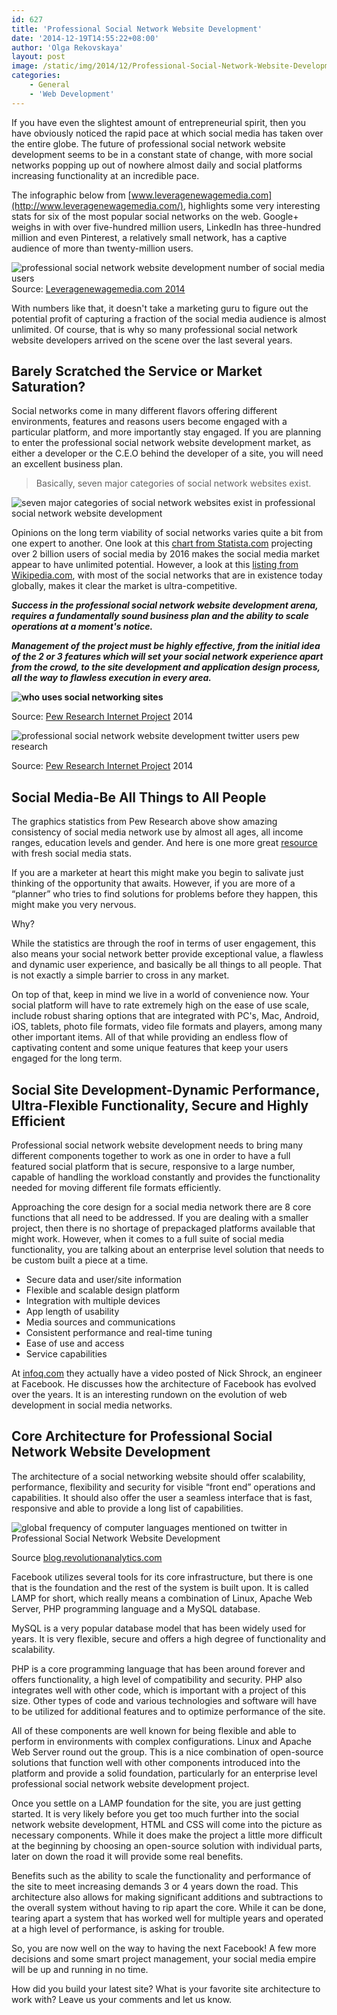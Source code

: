 ```yaml
---
id: 627
title: 'Professional Social Network Website Development'
date: '2014-12-19T14:55:22+08:00'
author: 'Olga Rekovskaya'
layout: post
image: /static/img/2014/12/Professional-Social-Network-Website-Development.jpg
categories:
    - General
    - 'Web Development'
---
```


If you have even the slightest amount of entrepreneurial spirit, then you have obviously noticed the rapid pace at which social media has taken over the entire globe. The future of professional social network website development seems to be in a constant state of change, with more social networks popping up out of nowhere almost daily and social platforms increasing functionality at an incredible pace.

The infographic below from [www.leveragenewagemedia.com](http://www.leveragenewagemedia.com/), highlights some very interesting stats for six of the most popular social networks on the web. Google+ weighs in with over five-hundred million users, LinkedIn has three-hundred million and even Pinterest, a relatively small network, has a captive audience of more than twenty-million users.

![professional social network website development number of social media users](/static/img/2014/12/number-of-social-media-users.jpg)Source: [Leveragenewagemedia.com 2014](https://leveragenewagemedia.com/blog/social-media-infographic/)

With numbers like that, it doesn't take a marketing guru to figure out the potential profit of capturing a fraction of the social media audience is almost unlimited. Of course, that is why so many professional social network website developers arrived on the scene over the last several years.


## Barely Scratched the Service or Market Saturation?

Social networks come in many different flavors offering different environments, features and reasons users become engaged with a particular platform, and more importantly stay engaged. If you are planning to enter the professional social network website development market, as either a developer or the C.E.O behind the developer of a site, you will need an excellent business plan.

> Basically, seven major categories of social network websites exist.

![seven major categories of social network websites exist in professional social network website development](/static/img/2014/12/seven-major-categories-of-social-network-websites-exist.jpg)

Opinions on the long term viability of social networks varies quite a bit from one expert to another. One look at this [chart from Statista.com](http://www.statista.com/statistics/278414/number-of-worldwide-social-network-users/) projecting over 2 billion users of social media by 2016 makes the social media market appear to have unlimited potential. However, a look at this [listing from Wikipedia.com](http://en.wikipedia.org/wiki/List_of_social_networking_websites), with most of the social networks that are in existence today globally, makes it clear the market is ultra-competitive.

***Success in the professional social network website development arena, requires a fundamentally sound business plan and the ability to scale operations at a moment's notice.***

***Management of the project must be highly effective, from the initial idea of the 2 or 3 features which will set your social network experience apart from the crowd, to the site development and application design process, all the way to flawless execution in every area.***

 **![who uses social networking sites](/static/img/2014/12/who-uses-social-networking-sites.jpg)**

Source: [Pew Research Internet Project](http://www.pewinternet.org/fact-sheets/social-networking-fact-sheet/) 2014

![professional social network website development twitter users pew research ](/static/img/2014/12/twitter-users-pew-research.jpg)

Source: [Pew Research Internet Project](http://www.pewinternet.org/fact-sheets/social-networking-fact-sheet/) 2014

## Social Media-Be All Things to All People

The graphics statistics from Pew Research above show amazing consistency of social media network use by almost all ages, all income ranges, education levels and gender. And here is one more great [resource](http://socialbooom.com/social-media-statistics/) with fresh social media stats.

If you are a marketer at heart this might make you begin to salivate just thinking of the opportunity that awaits. However, if you are more of a “planner” who tries to find solutions for problems before they happen, this might make you very nervous.

Why?

While the statistics are through the roof in terms of user engagement, this also means your social network better provide exceptional value, a flawless and dynamic user experience, and basically be all things to all people. That is not exactly a simple barrier to cross in any market.

On top of that, keep in mind we live in a world of convenience now. Your social platform will have to rate extremely high on the ease of use scale, include robust sharing options that are integrated with PC's, Mac, Android, iOS, tablets, photo file formats, video file formats and players, among many other important items. All of that while providing an endless flow of captivating content and some unique features that keep your users engaged for the long term.

## Social Site Development-Dynamic Performance, Ultra-Flexible Functionality, Secure and Highly Efficient

Professional social network website development needs to bring many different components together to work as one in order to have a full featured social platform that is secure, responsive to a large number, capable of handling the workload constantly and provides the functionality needed for moving different file formats efficiently.

Approaching the core design for a social media network there are 8 core functions that all need to be addressed. If you are dealing with a smaller project, then there is no shortage of prepackaged platforms available that might work. However, when it comes to a full suite of social media functionality, you are talking about an enterprise level solution that needs to be custom built a piece at a time.

- Secure data and user/site information
- Flexible and scalable design platform
- Integration with multiple devices
- App length of usability
- Media sources and communications
- Consistent performance and real-time tuning
- Ease of use and access
- Service capabilities

At [infoq.com](http://www.infoq.com/presentations/Evolution-of-Code-Design-at-Facebook) they actually have a video posted of Nick Shrock, an engineer at Facebook. He discusses how the architecture of Facebook has evolved over the years. It is an interesting rundown on the evolution of web development in social media networks.


## Core Architecture for Professional Social Network Website Development

The architecture of a social networking website should offer scalability, performance, flexibility and security for visible “front end” operations and capabilities. It should also offer the user a seamless interface that is fast, responsive and able to provide a long list of capabilities.

![global frequency of computer languages mentioned on twitter in Professional Social Network Website Development ](/static/img/2014/12/global-frequency-of-computer-languages-mentioned-on-twitter.jpg)

Source [blog.revolutionanalytics.com](http://blog.revolutionanalytics.com/2010/12/page/2/)

Facebook utilizes several tools for its core infrastructure, but there is one that is the foundation and the rest of the system is built upon. It is called LAMP for short, which really means a combination of Linux, Apache Web Server, PHP programming language and a MySQL database.

MySQL is a very popular database model that has been widely used for years. It is very flexible, secure and offers a high degree of functionality and scalability.

PHP is a core programming language that has been around forever and offers functionality, a high level of compatibility and security. PHP also integrates well with other code, which is important with a project of this size. Other types of code and various technologies and software will have to be utilized for additional features and to optimize performance of the site.

All of these components are well known for being flexible and able to perform in environments with complex configurations. Linux and Apache Web Server round out the group. This is a nice combination of open-source solutions that function well with other components introduced into the platform and provide a solid foundation, particularly for an enterprise level professional social network website development project.

Once you settle on a LAMP foundation for the site, you are just getting started. It is very likely before you get too much further into the social network website development, HTML and CSS will come into the picture as necessary components. While it does make the project a little more difficult at the beginning by choosing an open-source solution with individual parts, later on down the road it will provide some real benefits.

Benefits such as the ability to scale the functionality and performance of the site to meet increasing demands 3 or 4 years down the road. This architecture also allows for making significant additions and subtractions to the overall system without having to rip apart the core. While it can be done, tearing apart a system that has worked well for multiple years and operated at a high level of performance, is asking for trouble.

So, you are now well on the way to having the next Facebook! A few more decisions and some smart project management, your social media empire will be up and running in no time.

How did you build your latest site? What is your favorite site architecture to work with? Leave us your comments and let us know.